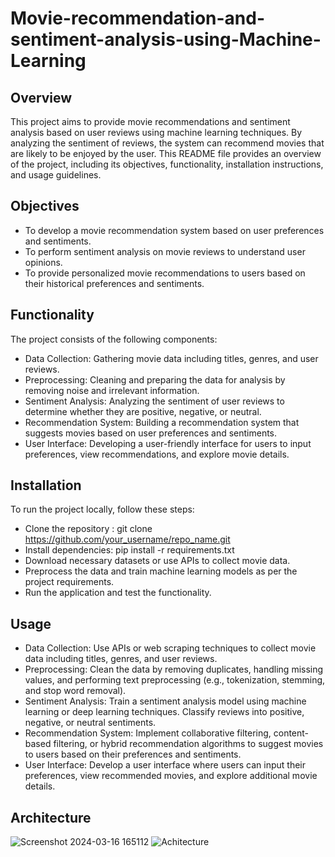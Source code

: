 # Movie-recommendation-and-sentiment-analysis-using-Machine-Learning

## Overview

This project aims to provide movie recommendations and sentiment analysis based on user reviews using machine learning techniques. By analyzing the sentiment of reviews, the system can recommend movies that are likely to be enjoyed by the user. This README file provides an overview of the project, including its objectives, functionality, installation instructions, and usage guidelines.

## Objectives

- To develop a movie recommendation system based on user preferences and sentiments.
- To perform sentiment analysis on movie reviews to understand user opinions.
- To provide personalized movie recommendations to users based on their historical preferences and sentiments.

## Functionality

The project consists of the following components:

- Data Collection: Gathering movie data including titles, genres, and user reviews.
- Preprocessing: Cleaning and preparing the data for analysis by removing noise and irrelevant information.
- Sentiment Analysis: Analyzing the sentiment of user reviews to determine whether they are positive, negative, or neutral.
- Recommendation System: Building a recommendation system that suggests movies based on user preferences and sentiments.
- User Interface: Developing a user-friendly interface for users to input preferences, view recommendations, and explore movie details.

## Installation
To run the project locally, follow these steps:

- Clone the repository : git clone https://github.com/your_username/repo_name.git
- Install dependencies: pip install -r requirements.txt
- Download necessary datasets or use APIs to collect movie data.
- Preprocess the data and train machine learning models as per the project requirements.
- Run the application and test the functionality.

## Usage
- Data Collection: Use APIs or web scraping techniques to collect movie data including titles, genres, and user reviews.
- Preprocessing: Clean the data by removing duplicates, handling missing values, and performing text preprocessing (e.g., tokenization, stemming, and stop word removal).
- Sentiment Analysis: Train a sentiment analysis model using machine learning or deep learning techniques. Classify reviews into positive, negative, or neutral sentiments.
- Recommendation System: Implement collaborative filtering, content-based filtering, or hybrid recommendation algorithms to suggest movies to users based on their preferences and sentiments.
- User Interface: Develop a user interface where users can input their preferences, view recommended movies, and explore additional movie details.

## Architecture
![Screenshot 2024-03-16 165112](https://github.com/cyrus0001/Movie-recommendation-and-sentiment-analysis-using-Machine-Learning/assets/142567773/84c786f2-7795-44e4-be35-f2a0c51926bc)
![Achitecture](https://github.com/cyrus0001/Movie-recommendation-and-sentiment-analysis-using-Machine-Learning/assets/142567773/21d01f00-28e4-4b81-9fc8-6bb738399716)




